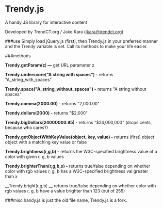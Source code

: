# Trendy.js
A handy JS library for interactive content

Developed by TrendCT.org / Jake Kara (jkara@trendct.org)

###use
Simply load jQuery.js (first), then Trendy.js in your preferred manner and the Trendy variable is set. Call its methods to make your life easier.

###methods

__Trendy.getParam(z) —__ get URL parameter z

__Trendy.underscore("A string with spaces") -__ returns "A_string_with_spaces" 

__Trendy.space("A_string_without_spaces") -__ returns "A string without spaces" 

__Trendy.comma(2000.00) -__ returns "2,000.00"

__Trendy.dollars(2000) -__ returns "$2,000"

__Trendy.bigDollars(24000000.95) -__ returns "$24,000,000" (drops cents, because who cares?)

__Trendy.getObjectWithKeyValue(object, key, value) -__ returns (first) object object with a matching key value or false 

__Trendy.brightness(r,g,b) -__ returns the W3C-specified brightness value of a color with given r, g, b values 

__Trendy.brighterThan(r,g,b,x) -__ returns true/false depending on whether color with rgb values r, g, b has a W3C-specified brightness val greater than x 

__Trendy.bright(r,g,b)  __ returns true/false depending on whether color with rgb values r, g, b have a value brighter than 123 (out of 255)


###misc
handy.js is just the old file name, Trendy.js is a fork. 

